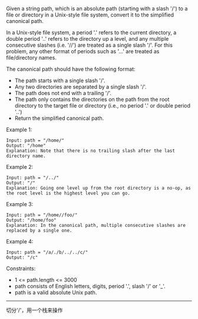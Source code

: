 Given a string path, which is an absolute path (starting with a slash '/') to a file or directory in a Unix-style file system, convert it to the simplified canonical path.

In a Unix-style file system, a period '.' refers to the current directory, a double period '..' refers to the directory up a level, and any multiple consecutive slashes (i.e. '//') are treated as a single slash '/'. For this problem, any other format of periods such as '...' are treated as file/directory names.

The canonical path should have the following format:

 - The path starts with a single slash '/'.
 - Any two directories are separated by a single slash '/'.
 - The path does not end with a trailing '/'.
 - The path only contains the directories on the path from the root directory to the target file or directory (i.e., no period '.' or double period '..')
 - Return the simplified canonical path.



Example 1:

```
Input: path = "/home/"
Output: "/home"
Explanation: Note that there is no trailing slash after the last directory name.
```

Example 2:

```
Input: path = "/../"
Output: "/"
Explanation: Going one level up from the root directory is a no-op, as the root level is the highest level you can go.
```

Example 3:

```
Input: path = "/home//foo/"
Output: "/home/foo"
Explanation: In the canonical path, multiple consecutive slashes are replaced by a single one.
```

Example 4:

```
Input: path = "/a/./b/../../c/"
Output: "/c"
```

Constraints:

 - 1 <= path.length <= 3000
 - path consists of English letters, digits, period '.', slash '/' or '_'.
 - path is a valid absolute Unix path.

----

切分'/'，用一个栈来操作